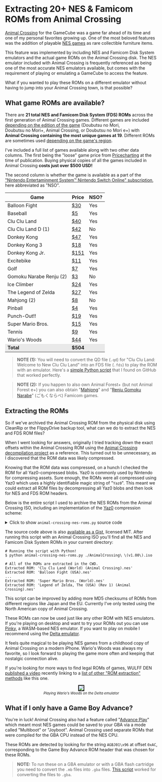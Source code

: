 # Extracting 20+ NES & Famicom ROMs from Animal Crossing

[Animal Crossing](https://nookipedia.com/wiki/Animal_Crossing) for the GameCube was a game far ahead of its
time and one of my personal favorites growing up. One of the
most beloved features was the addition of playable [NES games](https://nookipedia.com/wiki/NES_game)
as rare collectible furniture items.

This feature was implemented by including NES and Famicom Disk System emulators
and the actual game ROMs on the Animal Crossing disk.
The NES emulator included
with Animal Crossing is frequently referenced as being one of the
most accurate NES emulators available, but comes with the requirement
of playing or emulating a GameCube to access the feature.

<!-- more -->

What if
you wanted to play these ROMs on a different emulator without having
to jump into your Animal Crossing town, is that possible?

## What game ROMs are available?

<div class="row">
<div class="col-6">
<p>There are <strong>21 total
NES and <nobr>Famicom Disk System (FDS) ROMs</nobr></strong> across the first generation of Animal
Crossing games. Different games are included <a href="https://nookipedia.com/wiki/NES_game">depending on the
edition of the game</a> (<nobr>Doubutsu no Mori</nobr>, <nobr>Doubutsu no Mori+</nobr>, <nobr>Animal Crossing</nobr>, or <nobr>Doubutsu no Mori e+</nobr>)
with <strong><nobr>Animal Crossing</nobr> containing the most unique games at 19</strong>.
Different ROMs are sometimes used <a href="https://nookipedia.com/wiki/NES_game#ROMs">depending on the game's region</a>.</p>

<p>I've included a full list of games available along with two
other data columns. The first being the "loose" game price from <a href="https://www.pricecharting.com/">Pricecharting</a>
at the time of publication. Buying physical copies of
all the games included in Animal Crossing
<strong>costs just over $500 USD!</strong></p>

<p>The second column is whether the game is available as a part of
the <a href="https://www.nintendo.com/us/store/products/nintendo-entertainment-system-nintendo-switch-online-switch/">"Nintendo Entertaminment System™ Nintendo Switch Online" subscription</a>,
here abbreviated as "NSO".</p>
</div>
<div class="col-6">
<table style="font-variant-numeric: tabular-nums; margin-left: auto; margin-right: auto;">
<thead>
<tr>
  <th>Game</th>
  <th>Price</th>
  <th>NSO?</th>
</tr>
</thead>
<tbody>
<tr>
  <td>Balloon Fight</td>
  <td><a href="https://www.pricecharting.com/game/nes/balloon-fight">$30</a></td>
  <td>Yes</td>
</tr>
<tr>
  <td>Baseball</td>
  <td><a href="https://www.pricecharting.com/game/nes/baseball">$5</a></td>
  <td>Yes</td>
</tr>
<tr>
  <td>Clu Clu Land</td>
  <td><a href="https://www.pricecharting.com/game/nes/clu-clu-land">$40</a></td>
  <td>Yes</td>
</tr>
<tr>
  <td>Clu Clu Land D (1)</td>
  <td><a href="https://www.pricecharting.com/game/famicom-disk-system/clu-clu-land">$42</a></td>
  <td>No</td>
</tr>
<tr>
  <td>Donkey Kong</td>
  <td><a href="https://www.pricecharting.com/game/nes/donkey-kong">$47</a></td>
  <td>Yes</td>
</tr>
<tr>
  <td>Donkey Kong 3</td>
  <td><a href="https://www.pricecharting.com/game/nes/donkey-kong-3">$18</a></td>
  <td>Yes</td>
</tr>
<tr>
  <td>Donkey Kong Jr.</td>
  <td><a href="https://www.pricecharting.com/game/nes/donkey-kong-jr-math">$151</a></td>
  <td>Yes</td>
</tr>
<tr>
  <td>Excitebike</td>
  <td><a href="https://www.pricecharting.com/game/nes/excitebike">$11</a></td>
  <td>Yes</td>
</tr>
<tr>
  <td>Golf</td>
  <td><a href="https://www.pricecharting.com/game/nes/golf">$7</a></td>
  <td>Yes</td>
</tr>
<tr>
  <td>Gomoku Narabe Renju (2)</td>
  <td><a href="https://www.pricecharting.com/game/famicom/renju-gomoku-narabe">$3</a></td>
  <td>No</td>
</tr>
<tr>
  <td>Ice Climber</td>
  <td><a href="https://www.pricecharting.com/game/nes/ice-climber">$24</a></td>
  <td>Yes</td>
</tr>
<tr>
  <td>The Legend of Zelda</td>
  <td><a href="https://www.pricecharting.com/game/nes/legend-of-zelda">$27</a></td>
  <td>Yes</td>
</tr>
<tr>
  <td>Mahjong (2)</td>
  <td><a href="https://www.pricecharting.com/game/famicom/mahjong">$8</a></td>
  <td>No</td>
</tr>
<tr>
  <td>Pinball</td>
  <td><a href="https://www.pricecharting.com/game/nes/pinball">$4</a></td>
  <td>Yes</td>
</tr>
<tr>
  <td>Punch-Out!!</td>
  <td><a href="https://www.pricecharting.com/game/nes/punch-out">$19</a></td>
  <td>Yes</td>
</tr>
<tr>
  <td>Super Mario Bros.</td>
  <td><a href="https://www.pricecharting.com/game/nes/super-mario-bros">$15</a></td>
  <td>Yes</td>
</tr>
<tr>
  <td>Tennis</td>
  <td><a href="https://www.pricecharting.com/game/nes/tennis">$9</a></td>
  <td>Yes</td>
</tr>
<tr>
  <td>Wario's Woods</td>
  <td><a href="https://www.pricecharting.com/game/nes/wario%27s-woods">$44</a></td>
  <td>Yes</td>
</tr>
<tr style="background-color: #e9e9e9; font-weight: 700;">
  <td>Total</td>
  <td>$504</td>
  <td></td>
</tr>
</tbody>
</table>
<p></p>
</div>
</div>

> **NOTE (1):** You will need to convert the QD file (`.qd`) for "Clu Clu Land: Welcome to New Clu Clu Land" into an FDS file (`.fds`)
to play the ROM with an emulator. Here's a [simple Python script](https://gist.github.com/infval/18d65dd034290fb908f589dcc10c6d25) that I found on GitHub
that worked perfectly.

> **NOTE (2):** If you happen to also own Animal Forest+ (but not Animal Forest e+) you can also obtain
"[Mahjong](https://www.pricecharting.com/game/famicom/mahjong)" and
"[Renju Gomoku Narabe](https://www.pricecharting.com/game/famicom/renju-gomoku-narabe)"
(ごもくならべ) Famicom games.

## Extracting the ROMs

So if we've archived the Animal Crossing ROM from the physical disk using
CleanRip or the FlippyDrive backup tool,
what can we do to extract the NES and FDS ROM files?

When I went looking for answers, originally I tried tracking
down the exact offsets within the Animal Crossing ROM
using the [Animal Crossing decompilation project](https://github.com/ACreTeam/ac-decomp)
as a reference. This turned out to be unnecessary, as I discovered
that the ROM data was likely compressed.

Knowing that the ROM data was compressed, on a hunch I checked
the ROM for all Yaz0-compressed blobs. Yaz0 is commonly used by
Nintendo for compressing assets. Sure enough, the ROMs were all
compressed using Yaz0 which uses a highly identifiable magic string
of "`Yaz0`".
This meant we could extract all ROM files by decompressing all
Yaz0 blobs and then look for NES and FDS ROM headers.

Below is the entire script I used to archive the NES ROMs from the
Animal Crossing ISO, including an implementation of the [Yaz0](http://www.amnoid.de/gc/yaz0.txt)
compression scheme:

<p>
<details>
<summary>Click to show <code>animal-crossing-nes-roms.py</code> source code</summary>
<div class="codehilite">
<pre><span></span><code><span class="kn">import</span> <span class="nn">sys</span>
<span class="kn">import</span> <span class="nn">mmap</span>
<span class="kn">import</span> <span class="nn">hashlib</span>
<span class="kn">import</span> <span class="nn">struct</span>

<span class="c1"># MD5 hashes from https://datomatic.no-intro.org</span>
<span class="c1"># Headerless, as header is changed from non-AC releases.</span>
<span class="n">known_roms</span> <span class="o">=</span> <span class="p">{</span>
    <span class="s2">"0033972cb952bbbc4f04217decdaf3a7"</span><span class="p">:</span> <span class="s2">"Mahjong (Japan) (Rev 2) (Animal Crossing).nes"</span><span class="p">,</span>
    <span class="s2">"0dd95c3047bb0336823c39fefb7639c3"</span><span class="p">:</span> <span class="s2">"Donkey Kong (World) (Rev 1) (Animal Crossing).nes"</span><span class="p">,</span>
    <span class="s2">"1ca706896a8d4f2a2b5480d941130a4a"</span><span class="p">:</span> <span class="s2">"Donkey Kong Jr. Math (USA, Europe).nes"</span><span class="p">,</span>
    <span class="s2">"1de41e13a2e691a8cc13b757a46ae3b8"</span><span class="p">:</span> <span class="s2">"Clu Clu Land (World) (Animal Crossing).nes"</span><span class="p">,</span>
    <span class="s2">"27b4479df4228d48986698ffb94e9f6b"</span><span class="p">:</span> <span class="s2">"Punch-Out!! (USA).nes"</span><span class="p">,</span>
    <span class="s2">"28c4a5b81feb4033acee9d67852d8ffc"</span><span class="p">:</span> <span class="s2">"Gomoku Narabe Renju (Japan) (Animal Crossing).nes"</span><span class="p">,</span>
    <span class="s2">"2bf3976d15ec25a756846465a16b064c"</span><span class="p">:</span> <span class="s2">"Excitebike (Japan, USA) (En) (Animal Crossing).nes"</span><span class="p">,</span>
    <span class="s2">"44d401f92e1da528ca4a9d7083acc9d2"</span><span class="p">:</span> <span class="s2">"Clu Clu Land (Japan) (En) (GameCube, Virtual Console).qd"</span><span class="p">,</span>
    <span class="s2">"5f37d85ba0f296bd471cd674d63cb640"</span><span class="p">:</span> <span class="s2">"Legend of Zelda, The (USA) (Rev 1) (Animal Crossing).nes"</span><span class="p">,</span>
    <span class="s2">"8e3630186e35d477231bf8fd50e54cdd"</span><span class="p">:</span> <span class="s2">"Super Mario Bros. (World).nes"</span><span class="p">,</span>
    <span class="s2">"70c309cb6b9ead20c06d554cf48b3993"</span><span class="p">:</span> <span class="s2">"Balloon Fight (USA).nes"</span><span class="p">,</span>
    <span class="s2">"108fea367dc5ba9a691b3500fc1464b4"</span><span class="p">:</span> <span class="s2">"Baseball (USA, Europe) (Animal Crossing).nes"</span><span class="p">,</span>
    <span class="s2">"6631ceac1aaef8efb063a34da86bacb1"</span><span class="p">:</span> <span class="s2">"Donkey Kong Jr. (World) (Rev 1) (Animal Crossing).nes"</span><span class="p">,</span>
    <span class="s2">"a2b5bddb4c7a5a39c8fac13e64494c9a"</span><span class="p">:</span> <span class="s2">"Donkey Kong 3 (World).nes"</span><span class="p">,</span>
    <span class="s2">"bec7fa447c1c8e13a87bd4a5685ce563"</span><span class="p">:</span> <span class="s2">"Wario's Woods (USA).nes"</span><span class="p">,</span>
    <span class="s2">"bfab5f738adb919f1ba389f5c38deb67"</span><span class="p">:</span> <span class="s2">"Pinball (Japan, USA) (En) (Animal Crossing).nes"</span><span class="p">,</span>
    <span class="s2">"c9c94df2ebb19bd6d717b2cfbf977574"</span><span class="p">:</span> <span class="s2">"Ice Climber (USA, Europe, Asia) (En).nes"</span><span class="p">,</span>
    <span class="s2">"c432b613606c41bafa4a09470d75e75f"</span><span class="p">:</span> <span class="s2">"Soccer (Japan, USA) (En).nes"</span><span class="p">,</span>
    <span class="s2">"cbb2c477a37b28517e330d1c562049f8"</span><span class="p">:</span> <span class="s2">"Tennis (Japan, USA) (En) (Animal Crossing).nes"</span><span class="p">,</span>
    <span class="s2">"d67ee6a0a7af959c417ce894470a49cb"</span><span class="p">:</span> <span class="s2">"Mario Bros. (World) (Animal Crossing).nes"</span><span class="p">,</span>
    <span class="s2">"f0d94f25db202c935cd8f1cdde10a0aa"</span><span class="p">:</span> <span class="s2">"Golf (USA, Asia) (En).nes"</span><span class="p">,</span>
    <span class="c1"># Multiboot ROMs</span>
    <span class="s2">"594b8e60e9406a570c9990e9bbc4340f"</span><span class="p">:</span> <span class="s2">"Clu Clu Land (USA, Europe) (Animal Crossing).mb"</span><span class="p">,</span>
    <span class="s2">"aa6bdfc4fce58b19d1a8a9f2f11042d9"</span><span class="p">:</span> <span class="s2">"Donkey Kong (USA, Europe) (Animal Crossing).mb"</span><span class="p">,</span>
    <span class="s2">"ee8a23328607687b50a6706c7fdfc2e1"</span><span class="p">:</span> <span class="s2">"Donkey Kong Jr. (USA, Europe) (Animal Crossing).mb"</span><span class="p">,</span>
    <span class="s2">"d3d227a1ca88b0629ef333d544686c41"</span><span class="p">:</span> <span class="s2">"Excitebike (USA, Europe) (Animal Crossing).mb"</span><span class="p">,</span>
    <span class="s2">"684e46cb0c672e06664ae742825ae89c"</span><span class="p">:</span> <span class="s2">"Mario Bros. (USA, Europe) (Animal Crossing).mb"</span><span class="p">,</span>
    <span class="s2">"c1c6eb0d42591c46f2e4dc68145e4c81"</span><span class="p">:</span> <span class="s2">"Pinball (USA, Europe) (Animal Crossing).mb"</span><span class="p">,</span>
    <span class="s2">"34217e69f45e52d1550a8b241ce27404"</span><span class="p">:</span> <span class="s2">"Super Mario Bros. (USA, Europe) (Animal Crossing).mb"</span><span class="p">,</span>
    <span class="s2">"a81a5d9b9268da64ea8426bdc6a987ba"</span><span class="p">:</span> <span class="s2">"Soccer (USA, Europe) (Animal Crossing).mb"</span><span class="p">,</span>
    <span class="s2">"146bdf7f70335a2ad67b59ef9e07bfaf"</span><span class="p">:</span> <span class="s2">"Tennis (USA, Europe) (Animal Crossing).mb"</span><span class="p">,</span>
    <span class="s2">"62c26ddf7579b5179b2a67073bc7e4a4"</span><span class="p">:</span> <span class="s2">"Balloon Fight (USA, Europe) (Animal Crossing).mb"</span><span class="p">,</span>
    <span class="s2">"b0c8f4dfe47c3649760748ad5c96a649"</span><span class="p">:</span> <span class="s2">"Baseball (USA, Europe) (Animal Crossing).mb"</span><span class="p">,</span>
    <span class="s2">"a7b95f64a01e7cc18968b1c501741414"</span><span class="p">:</span> <span class="s2">"Donkey Kong 3 (USA, Europe) (Animal Crossing).mb"</span><span class="p">,</span>
    <span class="s2">"f92aeb4bc274cb08c2eabe9dd3aadcb4"</span><span class="p">:</span> <span class="s2">"Golf (USA, Europe) (Animal Crossing).mb"</span><span class="p">,</span>
    <span class="s2">"f7adee0901bb73b6f1c1fbeb36b4ab4c"</span><span class="p">:</span> <span class="s2">"Ice Climber (USA, Europe) (Animal Crossing).mb"</span><span class="p">,</span>
    <span class="s2">"1c8dcf20e4ce979cb9962c835c39a5c9"</span><span class="p">:</span> <span class="s2">"Donkey Kong Jr. Math (USA, Europe) (Animal Crossing).mb"</span><span class="p">,</span>
<span class="p">}</span>


<span class="k">def</span> <span class="nf">main</span><span class="p">():</span>
    <span class="n">animal_crossing_iso</span> <span class="o">=</span> <span class="n">sys</span><span class="o">.</span><span class="n">argv</span><span class="p">[</span><span class="mi">1</span><span class="p">]</span>
    <span class="k">with</span> <span class="nb">open</span><span class="p">(</span><span class="n">animal_crossing_iso</span><span class="p">,</span> <span class="n">mode</span><span class="o">=</span><span class="s2">"r+b"</span><span class="p">)</span> <span class="k">as</span> <span class="n">f</span><span class="p">,</span> <span class="n">mmap</span><span class="o">.</span><span class="n">mmap</span><span class="p">(</span><span class="n">f</span><span class="o">.</span><span class="n">fileno</span><span class="p">(),</span> <span class="mi">0</span><span class="p">)</span> <span class="k">as</span> <span class="n">fm</span><span class="p">:</span>
        <span class="n">offset</span> <span class="o">=</span> <span class="o">-</span><span class="mi">1</span>
        <span class="c1"># Find all 'Yaz0' headers.</span>
        <span class="k">while</span> <span class="o">-</span><span class="mi">1</span> <span class="o">!=</span> <span class="p">(</span><span class="n">offset</span> <span class="o">:=</span> <span class="n">fm</span><span class="o">.</span><span class="n">find</span><span class="p">(</span><span class="sa">b</span><span class="s2">"Yaz0"</span><span class="p">,</span> <span class="n">offset</span> <span class="o">+</span> <span class="mi">1</span><span class="p">)):</span>
            <span class="k">try</span><span class="p">:</span>
                <span class="n">data</span> <span class="o">=</span> <span class="n">yaz0</span><span class="p">(</span><span class="n">fm</span><span class="p">[</span><span class="n">offset</span> <span class="p">:</span> <span class="n">offset</span> <span class="o">+</span> <span class="mh">0x80000</span><span class="p">])</span>
            <span class="k">except</span> <span class="ne">Exception</span><span class="p">:</span>
                <span class="k">continue</span>

            <span class="c1"># NES ROM</span>
            <span class="k">if</span> <span class="n">data</span><span class="o">.</span><span class="n">startswith</span><span class="p">(</span><span class="sa">b</span><span class="s2">"NES</span><span class="se">\x1a</span><span class="s2">"</span><span class="p">):</span>
                <span class="c1"># Calculate the MD5 without the NES header.</span>
                <span class="n">rom_md5</span> <span class="o">=</span> <span class="n">hashlib</span><span class="o">.</span><span class="n">md5</span><span class="p">(</span><span class="n">data</span><span class="p">[</span><span class="mi">16</span><span class="p">:])</span><span class="o">.</span><span class="n">hexdigest</span><span class="p">()</span>
            <span class="c1"># Famicom Disk System ROM</span>
            <span class="k">elif</span> <span class="n">data</span><span class="o">.</span><span class="n">startswith</span><span class="p">(</span><span class="sa">b</span><span class="s2">"</span><span class="se">\x01</span><span class="s2">*NINTENDO-HVC*</span><span class="se">\x01</span><span class="s2">"</span><span class="p">):</span>
                <span class="n">rom_md5</span> <span class="o">=</span> <span class="n">hashlib</span><span class="o">.</span><span class="n">md5</span><span class="p">(</span><span class="n">data</span><span class="p">)</span><span class="o">.</span><span class="n">hexdigest</span><span class="p">()</span>
            <span class="c1"># GBA Joyboot ROM</span>
            <span class="k">elif</span> <span class="n">data</span><span class="p">[</span><span class="mh">0xAC</span><span class="p">:</span><span class="mh">0xB3</span><span class="p">]</span> <span class="o">==</span> <span class="sa">b</span><span class="s2">"AGBJ01</span><span class="se">\x96</span><span class="s2">"</span><span class="p">:</span>
                <span class="n">rom_md5</span> <span class="o">=</span> <span class="n">hashlib</span><span class="o">.</span><span class="n">md5</span><span class="p">(</span><span class="n">data</span><span class="p">)</span><span class="o">.</span><span class="n">hexdigest</span><span class="p">()</span>
            <span class="k">else</span><span class="p">:</span>
                <span class="k">continue</span>

            <span class="k">if</span> <span class="n">rom_md5</span> <span class="ow">not</span> <span class="ow">in</span> <span class="n">known_roms</span><span class="p">:</span>
                <span class="nb">print</span><span class="p">(</span><span class="sa">f</span><span class="s2">"Unknown ROM MD5: </span><span class="si">{</span><span class="n">rom_md5</span><span class="si">}</span><span class="s2">"</span><span class="p">)</span>
                <span class="k">continue</span>

            <span class="n">filename</span> <span class="o">=</span> <span class="n">known_roms</span><span class="p">[</span><span class="n">rom_md5</span><span class="p">]</span>
            <span class="nb">print</span><span class="p">(</span><span class="sa">f</span><span class="s2">"Extracted ROM: </span><span class="si">{</span><span class="n">filename</span><span class="si">}</span><span class="s2">"</span><span class="p">)</span>
            <span class="k">with</span> <span class="nb">open</span><span class="p">(</span><span class="n">filename</span><span class="p">,</span> <span class="n">mode</span><span class="o">=</span><span class="s2">"wb"</span><span class="p">)</span> <span class="k">as</span> <span class="n">rom_fp</span><span class="p">:</span>
                <span class="n">rom_fp</span><span class="o">.</span><span class="n">truncate</span><span class="p">()</span>
                <span class="n">rom_fp</span><span class="o">.</span><span class="n">write</span><span class="p">(</span><span class="n">data</span><span class="p">)</span>


<span class="k">def</span> <span class="nf">yaz0</span><span class="p">(</span><span class="n">data</span><span class="p">:</span> <span class="nb">bytes</span><span class="p">)</span> <span class="o">-&gt;</span> <span class="nb">bytes</span><span class="p">:</span>
    <span class="c1"># Implementation of Yaz0 following</span>
    <span class="c1"># this reference: http://www.amnoid.de/gc/yaz0.txt</span>
    <span class="p">(</span><span class="n">buf_length</span><span class="p">,)</span> <span class="o">=</span> <span class="n">struct</span><span class="o">.</span><span class="n">unpack</span><span class="p">(</span><span class="s2">"&gt;xxxxLxxxxxxxx"</span><span class="p">,</span> <span class="n">data</span><span class="p">[:</span><span class="mi">16</span><span class="p">])</span>
    <span class="n">data</span> <span class="o">=</span> <span class="n">data</span><span class="p">[</span><span class="mi">16</span><span class="p">:]</span>
    <span class="n">src</span> <span class="o">=</span> <span class="n">dst</span> <span class="o">=</span> <span class="mi">0</span>
    <span class="n">buf</span> <span class="o">=</span> <span class="nb">bytearray</span><span class="p">(</span><span class="n">buf_length</span><span class="p">)</span>
    <span class="k">while</span> <span class="n">dst</span> <span class="o">&lt;</span> <span class="n">buf_length</span> <span class="ow">and</span> <span class="n">src</span> <span class="o">&lt;</span> <span class="nb">len</span><span class="p">(</span><span class="n">data</span><span class="p">):</span>
        <span class="n">bit_header</span> <span class="o">=</span> <span class="n">data</span><span class="p">[</span><span class="n">src</span><span class="p">]</span>
        <span class="n">src</span> <span class="o">+=</span> <span class="mi">1</span>
        <span class="k">for</span> <span class="n">_</span> <span class="ow">in</span> <span class="nb">range</span><span class="p">(</span><span class="mi">8</span><span class="p">):</span>
            <span class="k">if</span> <span class="ow">not</span> <span class="p">(</span><span class="n">dst</span> <span class="o">&lt;</span> <span class="n">buf_length</span> <span class="ow">and</span> <span class="n">src</span> <span class="o">&lt;</span> <span class="nb">len</span><span class="p">(</span><span class="n">data</span><span class="p">)):</span>
                <span class="k">break</span>
            <span class="k">if</span> <span class="n">bit_header</span> <span class="o">&amp;</span> <span class="mh">0x80</span><span class="p">:</span>
                <span class="n">buf</span><span class="p">[</span><span class="n">dst</span><span class="p">]</span> <span class="o">=</span> <span class="n">data</span><span class="p">[</span><span class="n">src</span><span class="p">]</span>
                <span class="n">dst</span> <span class="o">+=</span> <span class="mi">1</span>
                <span class="n">src</span> <span class="o">+=</span> <span class="mi">1</span>
            <span class="k">else</span><span class="p">:</span>
                <span class="n">byte1</span><span class="p">,</span> <span class="n">byte2</span> <span class="o">=</span> <span class="n">struct</span><span class="o">.</span><span class="n">unpack</span><span class="p">(</span><span class="s2">"&gt;BB"</span><span class="p">,</span> <span class="n">data</span><span class="p">[</span><span class="n">src</span> <span class="p">:</span> <span class="n">src</span> <span class="o">+</span> <span class="mi">2</span><span class="p">])</span>
                <span class="k">assert</span> <span class="n">byte1</span> <span class="o">&gt;=</span> <span class="mi">0</span> <span class="ow">and</span> <span class="n">byte2</span> <span class="o">&gt;=</span> <span class="mi">0</span>
                <span class="n">src</span> <span class="o">+=</span> <span class="mi">2</span>
                <span class="n">copy_src</span> <span class="o">=</span> <span class="n">dst</span> <span class="o">-</span> <span class="p">((</span><span class="n">byte1</span> <span class="o">&amp;</span> <span class="mh">0x0F</span><span class="p">)</span> <span class="o">&lt;&lt;</span> <span class="mi">8</span> <span class="o">|</span> <span class="n">byte2</span><span class="p">)</span> <span class="o">-</span> <span class="mi">1</span>
                <span class="n">num_bytes</span> <span class="o">=</span> <span class="n">byte1</span> <span class="o">&gt;&gt;</span> <span class="mi">4</span>
                <span class="k">if</span> <span class="n">num_bytes</span> <span class="o">==</span> <span class="mi">0</span><span class="p">:</span>
                    <span class="n">num_bytes</span> <span class="o">=</span> <span class="n">data</span><span class="p">[</span><span class="n">src</span><span class="p">]</span> <span class="o">+</span> <span class="mh">0x12</span>
                    <span class="n">src</span> <span class="o">+=</span> <span class="mi">1</span>
                <span class="k">else</span><span class="p">:</span>
                    <span class="n">num_bytes</span> <span class="o">+=</span> <span class="mi">2</span>
                <span class="k">for</span> <span class="n">i</span> <span class="ow">in</span> <span class="nb">range</span><span class="p">(</span><span class="n">num_bytes</span><span class="p">):</span>
                    <span class="n">buf</span><span class="p">[</span><span class="n">dst</span> <span class="o">+</span> <span class="n">i</span><span class="p">]</span> <span class="o">=</span> <span class="n">buf</span><span class="p">[</span><span class="n">copy_src</span> <span class="o">+</span> <span class="n">i</span><span class="p">]</span>
                <span class="n">dst</span> <span class="o">+=</span> <span class="n">num_bytes</span>
            <span class="n">bit_header</span> <span class="o">&lt;&lt;=</span> <span class="mi">1</span>
    <span class="k">return</span> <span class="nb">bytes</span><span class="p">(</span><span class="n">buf</span><span class="p">)</span>


<span class="k">if</span> <span class="vm">__name__</span> <span class="o">==</span> <span class="s2">"__main__"</span><span class="p">:</span>
    <span class="n">main</span><span class="p">()</span>
</code></pre>
</div>
</details>
</p>

The source code above is also [available as a Gist](https://gist.github.com/sethmlarson/1fa8c95b9f7afbdb85252e4d321b1d5b), licensed
MIT. After running this script with an Animal Crossing ISO you'll find
all the NES and Famicom Disk System ROMs in your current directory:

```shell
# Running the script with Python!
$ python animal-crossing-nes-roms.py ./AnimalCrossing\ \(v1.00\).iso

# All of the ROMs are extracted in the CWD.
Extracted ROM: 'Clu Clu Land (World) (Animal Crossing).nes'
Extracted ROM: 'Balloon Fight (USA).nes'
...
Extracted ROM: 'Super Mario Bros. (World).nes'
Extracted ROM: 'Legend of Zelda, The (USA) (Rev 1) (Animal Crossing).nes'
```

<div class="row">
<div class="col-6">
<p>This script can be improved by adding more MD5 checksums of ROMs from different regions like Japan and the EU.
Currently I've only tested using the North American copy of Animal Crossing.</p>

<p>These ROMs can now be used just like any other ROM with NES emulators. If you're
playing on desktop and want to try your ROMs out you can use <a href="https://koute.github.io/pinky-web/">Pinky</a>, a WASM-based
NES emulator. If you want to play on mobile I recommend using the <a href="https://delta-emu.com/">Delta emulator</a>.</p>

<p>It feels quite magical to be playing NES games from a childhood copy of Animal Crossing
on a modern iPhone. Wario's Woods was always my favorite, so I look forward to playing
the game more often and keeping that nostalgic connection alive.</p>

<p>If you're looking for more ways to find legal ROMs of games, WULFF DEN <a href="https://www.youtube.com/watch?v=IQNXmOidh1g">published
a video</a> recently linking to a
<a href="https://github.com/farmerbb/RED-Project/wiki#game-compilations">list of other "ROM extraction" methods</a> like this one.</p>
</div>
<div class="col-6">
<center>
<p>
<img style="max-width: 100%; border: 2px black solid;" src="https://storage.googleapis.com/sethmlarson-dev-static-assets/IMG_2733_2.png"/>
<br><small><i>Playing Wario's Woods on the Delta emulator</i></small></center></p>
</div>
</div>

## What if I only have a Game Boy Advance?

You're in luck! Animal Crossing also had a feature called
"[Advance Play](https://nookipedia.com/wiki/Game_Boy_Advance#Advance_Play)"
which meant most NES games could be saved to your GBA via a mode called
"Multiboot" or "Joyboot". Animal Crossing used separate
ROMs that were compiled for the GBA CPU instead of the NES CPU.

These ROMs are detected by looking for the string `AGBJ01\x96` at offset `0xAC`, corresponding
to the Game Boy Advance ROM header that was chosen for these ROMs.

> **NOTE:** To run these on a GBA emulator or with a GBA flash cartridge you need to
convert the `.mb` files into `.gba` files. [This script](https://gist.github.com/mid-kid/149e7415e5da89cca5e2dd36459eeac5) worked for
converting the files to `.gba`.
